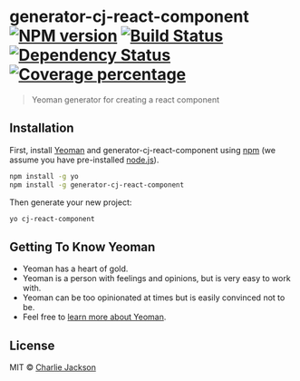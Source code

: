 # generator-cj-react-component [![NPM version][npm-image]][npm-url] [![Build Status][travis-image]][travis-url] [![Dependency Status][daviddm-image]][daviddm-url] [![Coverage percentage][coveralls-image]][coveralls-url]
> Yeoman generator for creating a react component

## Installation

First, install [Yeoman](http://yeoman.io) and generator-cj-react-component using [npm](https://www.npmjs.com/) (we assume you have pre-installed [node.js](https://nodejs.org/)).

```bash
npm install -g yo
npm install -g generator-cj-react-component
```

Then generate your new project:

```bash
yo cj-react-component
```

## Getting To Know Yeoman

 * Yeoman has a heart of gold.
 * Yeoman is a person with feelings and opinions, but is very easy to work with.
 * Yeoman can be too opinionated at times but is easily convinced not to be.
 * Feel free to [learn more about Yeoman](http://yeoman.io/).

## License

MIT © [Charlie Jackson](https://charliejackson.com)


[npm-image]: https://badge.fury.io/js/generator-cj-react-component.svg
[npm-url]: https://npmjs.org/package/generator-cj-react-component
[travis-image]: https://travis-ci.org/cajacko/generator-cj-react-component.svg?branch=master
[travis-url]: https://travis-ci.org/cajacko/generator-cj-react-component
[daviddm-image]: https://david-dm.org/cajacko/generator-cj-react-component.svg?theme=shields.io
[daviddm-url]: https://david-dm.org/cajacko/generator-cj-react-component
[coveralls-image]: https://coveralls.io/repos/cajacko/generator-cj-react-component/badge.svg
[coveralls-url]: https://coveralls.io/r/cajacko/generator-cj-react-component
